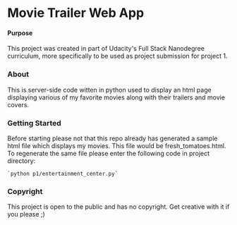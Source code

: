 # Movie Trailer Web App

#### Purpose
This project was created in part of Udacity's Full Stack Nanodegree curriculum, more specifically to be used as project submission for project 1. 

### About 
This is server-side code witten in python used to display an html page displaying various of my favorite movies along with their trailers and movie covers. 

### Getting Started 
Before starting please not that this repo already has generated a sample html file which displays my movies. This file would be fresh_tomatoes.html. To regenerate the same file please enter the following code in project directory:

    `python p1/entertainment_center.py`

### Copyright 
This project is open to the public and has no copyright. Get creative with it if you please ;)